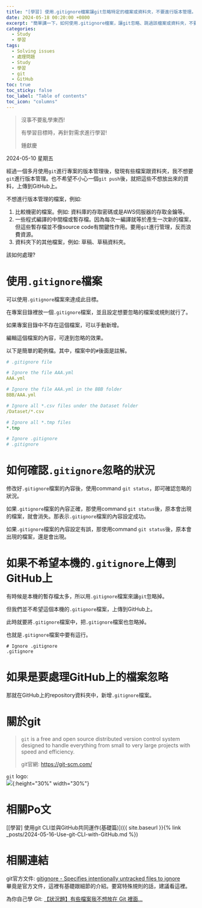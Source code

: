 ```yaml
---
title: "[學習] 使用.gitignore檔案讓git忽略特定的檔案或資料夾，不要進行版本管理。"
date: 2024-05-18 00:20:00 +0800
excerpt: "簡單講一下，如何使用.gitignore檔案，讓git忽略、跳過該檔案或資料夾，不要進行版本管理。"
categories:
  - Study
  - 學習
tags:
  - Solving issues
  - 處理問題
  - Study
  - 學習
  - git
  - GitHub
toc: true
toc_sticky: false
toc_label: "Table of contents"
toc_icon: "columns"
---
```


> 沒事不要亂學東西!
>
> 有學習目標時，再針對需求進行學習!
>
> 鍾獻慶

2024-05-10 星期五

經過一個多月使用`git`進行專案的版本管理後，發現有些檔案跟資料夾，我不想要`git`進行版本管理。也不希望不小心一個`git push`後，就把這些不想放出來的資料，上傳到GitHub上。

不想進行版本管理的檔案，例如:  
1. 比較機密的檔案。例如: 資料庫的存取密碼或是AWS伺服器的存取金鑰等。
2. 一些程式編譯的中間檔或暫存檔。因為每次一編譯就等於產生一次新的檔案，但這些暫存檔並不像source code有關鍵性作用。要用`git`進行管理，反而浪費資源。
3. 資料夾下的其他檔案，例如: 草稿、草稿資料夾。

該如何處理?

# 使用`.gitignore`檔案

可以使用`.gitignore`檔案來達成此目標。

在專案目錄裡放一個`.gitignore`檔案，並且設定想要忽略的檔案或規則就行了。

如果專案目錄中不存在這個檔案，可以手動新增。

編輯這個檔案的內容，可達到忽略的效果。

以下是簡單的範例檔。其中，檔案中的`#`後面是註解。

<!-- It's not a yml file. Just use yml highlight. -->
```yml 
# .gitignore file

# Ignore the file AAA.yml
AAA.yml

# Ignore the file AAA.yml in the BBB folder
BBB/AAA.yml

# Ignore all *.csv files under the Dataset folder
/Dataset/*.csv

# Ignore all *.tmp files
*.tmp

# Ignore .gitignore
# .gitignore
```

# 如何確認`.gitignore`忽略的狀況

修改好`.gitignore`檔案的內容後，使用command `git status`，即可確認忽略的狀況。

如果`.gitignore`檔案的內容正確，那使用command `git status`後，原本會出現的檔案，就會消失。那表示`.gitignore`檔案的內容設定成功。

如果`.gitignore`檔案的內容設定有誤，那使用command `git status`後，原本會出現的檔案，還是會出現。

# 如果不希望本機的`.gitignore`上傳到GitHub上

有時候是本機的暫存檔太多，所以用`.gitignore`檔案來讓`git`忽略掉。

但我們並不希望這個本機的`.gitignore`檔案，上傳到GitHub上。

此時就要將`.gitignore`檔案中，把`.gitignore`檔案也忽略掉。

也就是`.gitignore`檔案中要有這行。

```
# Ignore .gitignore
.gitignore
```

# 如果是要處理GitHub上的檔案忽略

那就在GitHub上的repository資料夾中，新增`.gitignore`檔案。

# 關於git

> `git` is a free and open source distributed version control system designed to handle everything from small to very large projects with speed and efficiency.
>
> git官網: <https://git-scm.com/>

`git` logo:  
![](https://upload.wikimedia.org/wikipedia/commons/e/e0/Git-logo.svg){:height="30%" width="30%"}

# 相關Po文

[[學習] 使用git CLI並與GitHub共同運作(基礎篇)]({{ site.baseurl }}{% link _posts/2024-05-16-Use-git-CLI-with-GitHub.md %})

# 相關連結

git官方文件: [gitignore - Specifies intentionally untracked files to ignore](https://git-scm.com/docs/gitignore)  
畢竟是官方文件，這裡有基礎跟細節的介紹。要寫特殊規則的話，建議看這裡。

為你自己學 Git: [【狀況題】有些檔案我不想放在 Git 裡面…](https://gitbook.tw/chapters/using-git/ignore)
